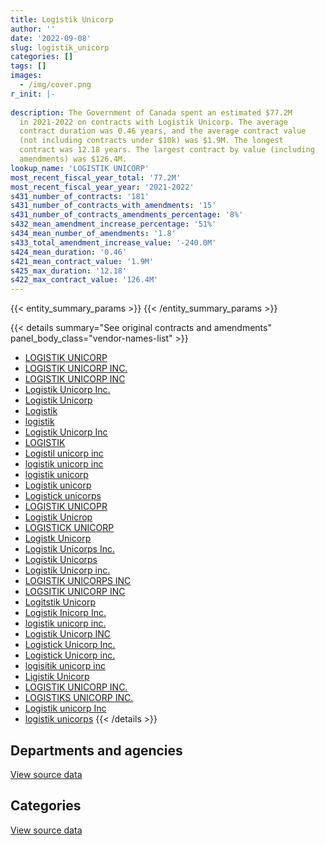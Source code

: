 ```yaml
---
title: Logistik Unicorp
author: ''
date: '2022-09-08'
slug: logistik_unicorp
categories: []
tags: []
images:
  - /img/cover.png
r_init: |-
  
description: The Government of Canada spent an estimated $77.2M
  in 2021-2022 on contracts with Logistik Unicorp. The average
  contract duration was 0.46 years, and the average contract value
  (not including contracts under $10k) was $1.9M. The longest
  contract was 12.18 years. The largest contract by value (including
  amendments) was $126.4M.
lookup_name: 'LOGISTIK UNICORP'
most_recent_fiscal_year_total: '77.2M'
most_recent_fiscal_year_year: '2021-2022'
s431_number_of_contracts: '181'
s431_number_of_contracts_with_amendments: '15'
s431_number_of_contracts_amendments_percentage: '8%'
s432_mean_amendment_increase_percentage: '51%'
s434_mean_number_of_amendments: '1.8'
s433_total_amendment_increase_value: '-240.0M'
s424_mean_duration: '0.46'
s421_mean_contract_value: '1.9M'
s425_max_duration: '12.18'
s422_max_contract_value: '126.4M'
---
```


<script src="/rmarkdown-libs/htmlwidgets/htmlwidgets.js"></script>
<link href="/rmarkdown-libs/datatables-css/datatables-crosstalk.css" rel="stylesheet" />
<script src="/rmarkdown-libs/datatables-binding/datatables.js"></script>
<script src="/rmarkdown-libs/jquery/jquery-3.6.0.min.js"></script>
<link href="/rmarkdown-libs/dt-core-bootstrap/css/dataTables.bootstrap.min.css" rel="stylesheet" />
<link href="/rmarkdown-libs/dt-core-bootstrap/css/dataTables.bootstrap.extra.css" rel="stylesheet" />
<script src="/rmarkdown-libs/dt-core-bootstrap/js/jquery.dataTables.min.js"></script>
<script src="/rmarkdown-libs/dt-core-bootstrap/js/dataTables.bootstrap.min.js"></script>
<link href="/rmarkdown-libs/crosstalk/css/crosstalk.min.css" rel="stylesheet" />
<script src="/rmarkdown-libs/crosstalk/js/crosstalk.min.js"></script>
<script src="/rmarkdown-libs/htmlwidgets/htmlwidgets.js"></script>
<link href="/rmarkdown-libs/datatables-css/datatables-crosstalk.css" rel="stylesheet" />
<script src="/rmarkdown-libs/datatables-binding/datatables.js"></script>
<script src="/rmarkdown-libs/jquery/jquery-3.6.0.min.js"></script>
<link href="/rmarkdown-libs/dt-core-bootstrap/css/dataTables.bootstrap.min.css" rel="stylesheet" />
<link href="/rmarkdown-libs/dt-core-bootstrap/css/dataTables.bootstrap.extra.css" rel="stylesheet" />
<script src="/rmarkdown-libs/dt-core-bootstrap/js/jquery.dataTables.min.js"></script>
<script src="/rmarkdown-libs/dt-core-bootstrap/js/dataTables.bootstrap.min.js"></script>
<link href="/rmarkdown-libs/crosstalk/css/crosstalk.min.css" rel="stylesheet" />
<script src="/rmarkdown-libs/crosstalk/js/crosstalk.min.js"></script>

{{< entity_summary_params >}}
{{< /entity_summary_params >}}

{{< details summary="See original contracts and amendments" panel_body_class="vendor-names-list" >}}
- [LOGISTIK UNICORP](https://search.open.canada.ca/en/ct/?sort=contract_value_f%20desc&page=1&search_text=%22LOGISTIK%20UNICORP%22)
- [LOGISTIK UNICORP INC.](https://search.open.canada.ca/en/ct/?sort=contract_value_f%20desc&page=1&search_text=%22LOGISTIK%20UNICORP%20INC.%22)
- [LOGISTIK UNICORP INC](https://search.open.canada.ca/en/ct/?sort=contract_value_f%20desc&page=1&search_text=%22LOGISTIK%20UNICORP%20INC%22)
- [Logistik Unicorp Inc.](https://search.open.canada.ca/en/ct/?sort=contract_value_f%20desc&page=1&search_text=%22Logistik%20Unicorp%20Inc.%22)
- [Logistik Unicorp](https://search.open.canada.ca/en/ct/?sort=contract_value_f%20desc&page=1&search_text=%22Logistik%20Unicorp%22)
- [Logistik](https://search.open.canada.ca/en/ct/?sort=contract_value_f%20desc&page=1&search_text=%22Logistik%22)
- [logistik](https://search.open.canada.ca/en/ct/?sort=contract_value_f%20desc&page=1&search_text=%22logistik%22)
- [Logistik Unicorp Inc](https://search.open.canada.ca/en/ct/?sort=contract_value_f%20desc&page=1&search_text=%22Logistik%20Unicorp%20Inc%22)
- [LOGISTIK](https://search.open.canada.ca/en/ct/?sort=contract_value_f%20desc&page=1&search_text=%22LOGISTIK%22)
- [Logistil unicorp inc](https://search.open.canada.ca/en/ct/?sort=contract_value_f%20desc&page=1&search_text=%22Logistil%20unicorp%20inc%22)
- [logistik unicorp inc](https://search.open.canada.ca/en/ct/?sort=contract_value_f%20desc&page=1&search_text=%22logistik%20unicorp%20inc%22)
- [logistik unicorp](https://search.open.canada.ca/en/ct/?sort=contract_value_f%20desc&page=1&search_text=%22logistik%20unicorp%22)
- [Logistik unicorp](https://search.open.canada.ca/en/ct/?sort=contract_value_f%20desc&page=1&search_text=%22Logistik%20unicorp%22)
- [Logistick unicorps](https://search.open.canada.ca/en/ct/?sort=contract_value_f%20desc&page=1&search_text=%22Logistick%20unicorps%22)
- [LOGISTIK UNICOPR](https://search.open.canada.ca/en/ct/?sort=contract_value_f%20desc&page=1&search_text=%22LOGISTIK%20UNICOPR%22)
- [Logistik Unicrop](https://search.open.canada.ca/en/ct/?sort=contract_value_f%20desc&page=1&search_text=%22Logistik%20Unicrop%22)
- [LOGISTICK UNICORP](https://search.open.canada.ca/en/ct/?sort=contract_value_f%20desc&page=1&search_text=%22LOGISTICK%20UNICORP%22)
- [Logistk Unicorp](https://search.open.canada.ca/en/ct/?sort=contract_value_f%20desc&page=1&search_text=%22Logistk%20Unicorp%22)
- [Logistik Unicorps Inc.](https://search.open.canada.ca/en/ct/?sort=contract_value_f%20desc&page=1&search_text=%22Logistik%20Unicorps%20Inc.%22)
- [Logistik Unicorps](https://search.open.canada.ca/en/ct/?sort=contract_value_f%20desc&page=1&search_text=%22Logistik%20Unicorps%22)
- [Logistik Unicorp inc.](https://search.open.canada.ca/en/ct/?sort=contract_value_f%20desc&page=1&search_text=%22Logistik%20Unicorp%20inc.%22)
- [LOGISTIK UNICORPS INC](https://search.open.canada.ca/en/ct/?sort=contract_value_f%20desc&page=1&search_text=%22LOGISTIK%20UNICORPS%20INC%22)
- [LOGSITIK UNICORP INC](https://search.open.canada.ca/en/ct/?sort=contract_value_f%20desc&page=1&search_text=%22LOGSITIK%20UNICORP%20INC%22)
- [Logitstik Unicorp](https://search.open.canada.ca/en/ct/?sort=contract_value_f%20desc&page=1&search_text=%22Logitstik%20Unicorp%22)
- [Logistik Inicorp Inc.](https://search.open.canada.ca/en/ct/?sort=contract_value_f%20desc&page=1&search_text=%22Logistik%20Inicorp%20Inc.%22)
- [logistik unicorp inc.](https://search.open.canada.ca/en/ct/?sort=contract_value_f%20desc&page=1&search_text=%22logistik%20unicorp%20inc.%22)
- [Logistik Unicorp INC](https://search.open.canada.ca/en/ct/?sort=contract_value_f%20desc&page=1&search_text=%22Logistik%20Unicorp%20INC%22)
- [Logistick Unicorp Inc.](https://search.open.canada.ca/en/ct/?sort=contract_value_f%20desc&page=1&search_text=%22Logistick%20Unicorp%20Inc.%22)
- [Logistick Unicorp inc.](https://search.open.canada.ca/en/ct/?sort=contract_value_f%20desc&page=1&search_text=%22Logistick%20Unicorp%20inc.%22)
- [logisitik unicorp inc](https://search.open.canada.ca/en/ct/?sort=contract_value_f%20desc&page=1&search_text=%22logisitik%20unicorp%20inc%22)
- [Ligistik Unicorp](https://search.open.canada.ca/en/ct/?sort=contract_value_f%20desc&page=1&search_text=%22Ligistik%20Unicorp%22)
- [LOGISTIK UNICORP INC.](https://search.open.canada.ca/en/ct/?sort=contract_value_f%20desc&page=1&search_text=%22LOGISTIK%20UNICORP%20%20INC.%22)
- [LOGISTIKS UNICORP INC.](https://search.open.canada.ca/en/ct/?sort=contract_value_f%20desc&page=1&search_text=%22LOGISTIKS%20UNICORP%20INC.%22)
- [Logistik unicorp Inc](https://search.open.canada.ca/en/ct/?sort=contract_value_f%20desc&page=1&search_text=%22Logistik%20unicorp%20Inc%22)
- [logistik unicorps](https://search.open.canada.ca/en/ct/?sort=contract_value_f%20desc&page=1&search_text=%22logistik%20unicorps%22)
{{< /details >}}

## Departments and agencies

<div id="htmlwidget-1" style="width:100%;height:auto;" class="datatables html-widget"></div>
<script type="application/json" data-for="htmlwidget-1">{"x":{"style":"bootstrap","filter":"none","vertical":false,"data":[["<a href=\"/departments/cbsa-asfc/\">Canada Border Services Agency<\/a>","<a href=\"/departments/csc-scc/\">Correctional Service of Canada<\/a>","<a href=\"/departments/dfo-mpo/\">Fisheries and Oceans Canada<\/a>","<a href=\"/departments/dnd-mdn/\">National Defence<\/a>","<a href=\"/departments/ec/\">Environment and Climate Change Canada<\/a>","<a href=\"/departments/phac-aspc/\">Public Health Agency of Canada<\/a>","<a href=\"/departments/vac-acc/\">Veterans Affairs Canada<\/a>"],[4731523.48,6742639.01,null,14588214.58,114309.29,null,13293.92],[4744486.56,6761112,null,13446485.15,114622.46,null,null],[4806103.48,6742639.01,null,4034414.38,114309.29,56291136.22,null],[4718560.4,6742639.01,22600,5565284.83,33413.22,60076797.43,null]],"container":"<table class=\"table table-striped table-hover row-border order-column display\">\n  <thead>\n    <tr>\n      <th>Department<\/th>\n      <th>2018-2019<\/th>\n      <th>2019-2020<\/th>\n      <th>2020-2021<\/th>\n      <th>2021-2022<\/th>\n    <\/tr>\n  <\/thead>\n<\/table>","options":{"order":[[4,"desc"]],"pageLength":10,"autoWidth":true,"columnDefs":[{"targets":1,"render":"function(data, type, row, meta) {\n    return type !== 'display' ? data : DTWidget.formatCurrency(data, \"$\", 2, 3, \",\", \".\", true, null);\n  }"},{"targets":2,"render":"function(data, type, row, meta) {\n    return type !== 'display' ? data : DTWidget.formatCurrency(data, \"$\", 2, 3, \",\", \".\", true, null);\n  }"},{"targets":3,"render":"function(data, type, row, meta) {\n    return type !== 'display' ? data : DTWidget.formatCurrency(data, \"$\", 2, 3, \",\", \".\", true, null);\n  }"},{"targets":4,"render":"function(data, type, row, meta) {\n    return type !== 'display' ? data : DTWidget.formatCurrency(data, \"$\", 2, 3, \",\", \".\", true, null);\n  }"},{"width":"16%","targets":[1,2,3,4]},{"className":"dt-right","targets":[1,2,3,4]}],"orderClasses":false}},"evals":["options.columnDefs.0.render","options.columnDefs.1.render","options.columnDefs.2.render","options.columnDefs.3.render"],"jsHooks":[]}</script>
<p class="text-right">
<a href="https://github.com/GoC-Spending/contracts-data/tree/main/data/out/vendors/logistik_unicorp/summary_by_fiscal_year_by_department.csv" class="source-data-link btn btn-link">View source data</a>
</p>

## Categories

<div id="htmlwidget-2" style="width:100%;height:auto;" class="datatables html-widget"></div>
<script type="application/json" data-for="htmlwidget-2">{"x":{"style":"bootstrap","filter":"none","vertical":false,"data":[["<a href=\"/categories/professional_services/\">Professional services<\/a>","<a href=\"/categories/medical/\">Medical<\/a>","<a href=\"/categories/industrial_products_and_services/\">Industrial products and services<\/a>"],[4731523.48,null,21458456.8],[4744486.56,null,20322219.61],[4731523.48,56346475.27,10910603.63],[4718560.4,60112566.19,12328168.3]],"container":"<table class=\"table table-striped table-hover row-border order-column display\">\n  <thead>\n    <tr>\n      <th>Category<\/th>\n      <th>2018-2019<\/th>\n      <th>2019-2020<\/th>\n      <th>2020-2021<\/th>\n      <th>2021-2022<\/th>\n    <\/tr>\n  <\/thead>\n<\/table>","options":{"order":[[4,"desc"]],"dom":"t","pageLength":30,"autoWidth":true,"columnDefs":[{"targets":1,"render":"function(data, type, row, meta) {\n    return type !== 'display' ? data : DTWidget.formatCurrency(data, \"$\", 2, 3, \",\", \".\", true, null);\n  }"},{"targets":2,"render":"function(data, type, row, meta) {\n    return type !== 'display' ? data : DTWidget.formatCurrency(data, \"$\", 2, 3, \",\", \".\", true, null);\n  }"},{"targets":3,"render":"function(data, type, row, meta) {\n    return type !== 'display' ? data : DTWidget.formatCurrency(data, \"$\", 2, 3, \",\", \".\", true, null);\n  }"},{"targets":4,"render":"function(data, type, row, meta) {\n    return type !== 'display' ? data : DTWidget.formatCurrency(data, \"$\", 2, 3, \",\", \".\", true, null);\n  }"},{"width":"16%","targets":[1,2,3,4]},{"className":"dt-right","targets":[1,2,3,4]}],"orderClasses":false,"lengthMenu":[10,25,30,50,100]}},"evals":["options.columnDefs.0.render","options.columnDefs.1.render","options.columnDefs.2.render","options.columnDefs.3.render"],"jsHooks":[]}</script>
<p class="text-right">
<a href="https://github.com/GoC-Spending/contracts-data/tree/main/data/out/vendors/logistik_unicorp/summary_by_fiscal_year_by_category.csv" class="source-data-link btn btn-link">View source data</a>
</p>

